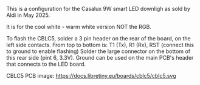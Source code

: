 This is a configuration for the Casalux 9W smart LED downligh as sold by Aldi in May 2025.

It is for the cool white - warm white version NOT the RGB.

To flash the CBLC5, solder a 3 pin header on the rear of the board, on the left side contacts.
From top to bottom is: T1 (Tx), R1 (Rx), RST (connect this to ground to enable flashing)
Solder the large connector on the bottom of this rear side (pint 6, 3.3V).
Ground can be used on the main PCB's header that connects to the LED board.

CBLC5 PCB image: https://docs.libretiny.eu/boards/cblc5/cblc5.svg
